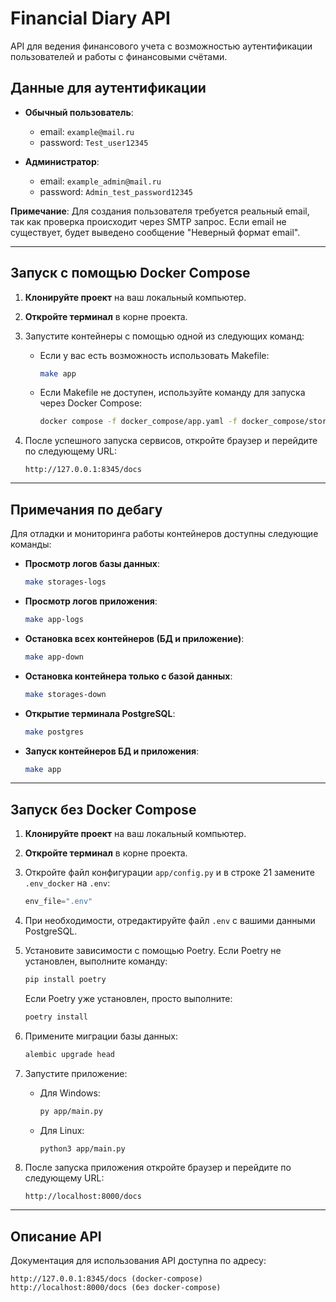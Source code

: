 
# Financial Diary API

API для ведения финансового учета с возможностью аутентификации пользователей и работы с финансовыми счётами.

## Данные для аутентификации

- **Обычный пользователь**:
  - email: `example@mail.ru`
  - password: `Test_user12345`
  
- **Администратор**:
  - email: `example_admin@mail.ru`
  - password: `Admin_test_password12345`

**Примечание**: Для создания пользователя требуется реальный email, так как проверка происходит через SMTP запрос. Если email не существует, будет выведено сообщение "Неверный формат email".

---

## Запуск с помощью Docker Compose

1. **Клонируйте проект** на ваш локальный компьютер.
2. **Откройте терминал** в корне проекта.
3. Запустите контейнеры с помощью одной из следующих команд:

   - Если у вас есть возможность использовать Makefile:
     ```bash
     make app
     ```

   - Если Makefile не доступен, используйте команду для запуска через Docker Compose:
     ```bash
     docker compose -f docker_compose/app.yaml -f docker_compose/storage.yaml --env-file ../DimaTechTest/.env_docker up -d --force-recreate --build
     ```

4. После успешного запуска сервисов, откройте браузер и перейдите по следующему URL:
   ```
   http://127.0.0.1:8345/docs
   ```

---

## Примечания по дебагу

Для отладки и мониторинга работы контейнеров доступны следующие команды:

- **Просмотр логов базы данных**:
  ```bash
  make storages-logs
  ```

- **Просмотр логов приложения**:
  ```bash
  make app-logs
  ```

- **Остановка всех контейнеров (БД и приложение)**:
  ```bash
  make app-down
  ```

- **Остановка контейнера только с базой данных**:
  ```bash
  make storages-down
  ```

- **Открытие терминала PostgreSQL**:
  ```bash
  make postgres
  ```

- **Запуск контейнеров БД и приложения**:
  ```bash
  make app
  ```

---

## Запуск без Docker Compose

1. **Клонируйте проект** на ваш локальный компьютер.
2. **Откройте терминал** в корне проекта.
3. Откройте файл конфигурации `app/config.py` и в строке 21 замените `.env_docker` на `.env`:
   ```python
   env_file=".env"
   ```

4. При необходимости, отредактируйте файл `.env` с вашими данными PostgreSQL.
5. Установите зависимости с помощью Poetry. Если Poetry не установлен, выполните команду:
   ```bash
   pip install poetry
   ```
   Если Poetry уже установлен, просто выполните:
   ```bash
   poetry install
   ```

6. Примените миграции базы данных:
   ```bash
   alembic upgrade head
   ```

7. Запустите приложение:

   - Для Windows:
     ```bash
     py app/main.py
     ```

   - Для Linux:
     ```bash
     python3 app/main.py
     ```

8. После запуска приложения откройте браузер и перейдите по следующему URL:
   ```
   http://localhost:8000/docs
   ```

---

## Описание API

Документация для использования API доступна по адресу:
```
http://127.0.0.1:8345/docs (docker-compose)
http://localhost:8000/docs (без docker-compose)
```
